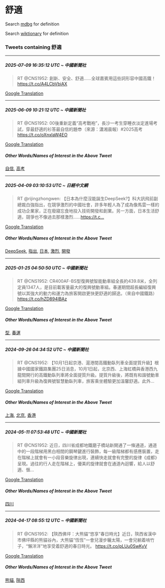 # 舒適

Search [mdbg](https://www.mdbg.net/chinese/dictionary?page=worddict&wdrst=0&wdqb=舒適) for definition

Search [wiktionary](https://en.wiktionary.org/wiki/舒適) for definition

### Tweets containing 舒適

___
##### 2025-07-09 16:35:12 UTC ~ 中國新聞社
> RT @CNS1952: 創新、安全、舒適……全球嘉賓用這些詞形容中國高鐵！ https://t.co/A4LCbVbiAX

[Google Translation](https://translate.google.com/?hi=en&tab=TT&sl=zh-CN&tl=en&op=translate&text=RT+%40CNS1952%3A+%E5%89%B5%E6%96%B0%E3%80%81%E5%AE%89%E5%85%A8%E3%80%81%E8%88%92%E9%81%A9%E2%80%A6%E2%80%A6%E5%85%A8%E7%90%83%E5%98%89%E8%B3%93%E7%94%A8%E9%80%99%E4%BA%9B%E8%A9%9E%E5%BD%A2%E5%AE%B9%E4%B8%AD%E5%9C%8B%E9%AB%98%E9%90%B5%EF%BC%81+https%3A%2F%2Ft.co%2FA4LCbVbiAX)
___
##### 2025-06-09 10:21:12 UTC ~ 中國新聞社
> RT @CNS1952: 00後重新定義“高考戰袍”，長沙一考生穿睡衣淡定進場考試，穿最舒適的衫答最自信的題😎（來源：瀟湘晨報）#2025高考 https://t.co/oXnxlaW4EO

[Google Translation](https://translate.google.com/?hi=en&tab=TT&sl=zh-CN&tl=en&op=translate&text=RT+%40CNS1952%3A+00%E5%BE%8C%E9%87%8D%E6%96%B0%E5%AE%9A%E7%BE%A9%E2%80%9C%E9%AB%98%E8%80%83%E6%88%B0%E8%A2%8D%E2%80%9D%EF%BC%8C%E9%95%B7%E6%B2%99%E4%B8%80%E8%80%83%E7%94%9F%E7%A9%BF%E7%9D%A1%E8%A1%A3%E6%B7%A1%E5%AE%9A%E9%80%B2%E5%A0%B4%E8%80%83%E8%A9%A6%EF%BC%8C%E7%A9%BF%E6%9C%80%E8%88%92%E9%81%A9%E7%9A%84%E8%A1%AB%E7%AD%94%E6%9C%80%E8%87%AA%E4%BF%A1%E7%9A%84%E9%A1%8C%F0%9F%98%8E%EF%BC%88%E4%BE%86%E6%BA%90%EF%BC%9A%E7%80%9F%E6%B9%98%E6%99%A8%E5%A0%B1%EF%BC%89%232025%E9%AB%98%E8%80%83+https%3A%2F%2Ft.co%2FoXnxlaW4EO)
##### Other Words/Names of Interest in the Above Tweet
[自信](自信.md), [高考](高考.md)
___
##### 2025-04-09 03:10:53 UTC ~ 日經中文網
> RT @rijingzhongwen: 【日本為什麼沒能誕生DeepSeek?】科大訊飛前副總裁白強指出，在競爭激烈的中國社會，許多年輕人為了成為像馬雲一樣的成功企業家，正在廢寢忘食地投入技術開發和創業。另一方面，日本生活舒適，競爭也不像過去那樣激烈……https://t.c…

[Google Translation](https://translate.google.com/?hi=en&tab=TT&sl=zh-CN&tl=en&op=translate&text=RT+%40rijingzhongwen%3A+%E3%80%90%E6%97%A5%E6%9C%AC%E7%82%BA%E4%BB%80%E9%BA%BC%E6%B2%92%E8%83%BD%E8%AA%95%E7%94%9FDeepSeek%3F%E3%80%91%E7%A7%91%E5%A4%A7%E8%A8%8A%E9%A3%9B%E5%89%8D%E5%89%AF%E7%B8%BD%E8%A3%81%E7%99%BD%E5%BC%B7%E6%8C%87%E5%87%BA%EF%BC%8C%E5%9C%A8%E7%AB%B6%E7%88%AD%E6%BF%80%E7%83%88%E7%9A%84%E4%B8%AD%E5%9C%8B%E7%A4%BE%E6%9C%83%EF%BC%8C%E8%A8%B1%E5%A4%9A%E5%B9%B4%E8%BC%95%E4%BA%BA%E7%82%BA%E4%BA%86%E6%88%90%E7%82%BA%E5%83%8F%E9%A6%AC%E9%9B%B2%E4%B8%80%E6%A8%A3%E7%9A%84%E6%88%90%E5%8A%9F%E4%BC%81%E6%A5%AD%E5%AE%B6%EF%BC%8C%E6%AD%A3%E5%9C%A8%E5%BB%A2%E5%AF%A2%E5%BF%98%E9%A3%9F%E5%9C%B0%E6%8A%95%E5%85%A5%E6%8A%80%E8%A1%93%E9%96%8B%E7%99%BC%E5%92%8C%E5%89%B5%E6%A5%AD%E3%80%82%E5%8F%A6%E4%B8%80%E6%96%B9%E9%9D%A2%EF%BC%8C%E6%97%A5%E6%9C%AC%E7%94%9F%E6%B4%BB%E8%88%92%E9%81%A9%EF%BC%8C%E7%AB%B6%E7%88%AD%E4%B9%9F%E4%B8%8D%E5%83%8F%E9%81%8E%E5%8E%BB%E9%82%A3%E6%A8%A3%E6%BF%80%E7%83%88%E2%80%A6%E2%80%A6https%3A%2F%2Ft.c%E2%80%A6)
##### Other Words/Names of Interest in the Above Tweet
[DeepSeek](DeepSeek.md), [指出](指出.md), [日本](日本.md), [激烈](激烈.md), [開發](開發.md)
___
##### 2025-01-25 04:50:50 UTC ~ 中國新聞社
> RT @CNS1952: CR400AF-BS型復興號智能動車組全長約439.8米，全列定員1347人，是目前載客量最大的復興號動車組。春運期間超長編組復興號以其強大的動力和運力為旅客開啟更快更舒適的歸途。（來自中國鐵路） https://t.co/hZD894IBAz

[Google Translation](https://translate.google.com/?hi=en&tab=TT&sl=zh-CN&tl=en&op=translate&text=RT+%40CNS1952%3A+CR400AF-BS%E5%9E%8B%E5%BE%A9%E8%88%88%E8%99%9F%E6%99%BA%E8%83%BD%E5%8B%95%E8%BB%8A%E7%B5%84%E5%85%A8%E9%95%B7%E7%B4%84439.8%E7%B1%B3%EF%BC%8C%E5%85%A8%E5%88%97%E5%AE%9A%E5%93%A11347%E4%BA%BA%EF%BC%8C%E6%98%AF%E7%9B%AE%E5%89%8D%E8%BC%89%E5%AE%A2%E9%87%8F%E6%9C%80%E5%A4%A7%E7%9A%84%E5%BE%A9%E8%88%88%E8%99%9F%E5%8B%95%E8%BB%8A%E7%B5%84%E3%80%82%E6%98%A5%E9%81%8B%E6%9C%9F%E9%96%93%E8%B6%85%E9%95%B7%E7%B7%A8%E7%B5%84%E5%BE%A9%E8%88%88%E8%99%9F%E4%BB%A5%E5%85%B6%E5%BC%B7%E5%A4%A7%E7%9A%84%E5%8B%95%E5%8A%9B%E5%92%8C%E9%81%8B%E5%8A%9B%E7%82%BA%E6%97%85%E5%AE%A2%E9%96%8B%E5%95%9F%E6%9B%B4%E5%BF%AB%E6%9B%B4%E8%88%92%E9%81%A9%E7%9A%84%E6%AD%B8%E9%80%94%E3%80%82%EF%BC%88%E4%BE%86%E8%87%AA%E4%B8%AD%E5%9C%8B%E9%90%B5%E8%B7%AF%EF%BC%89+https%3A%2F%2Ft.co%2FhZD894IBAz)
##### Other Words/Names of Interest in the Above Tweet
[型](型.md), [春運](春運.md)
___
##### 2024-09-26 04:34:52 UTC ~ 中國新聞社
> RT @CNS1952: 【10月1日起京港、滬港間高鐵動臥列車全面提質升級】根據中國國家鐵路集團25日消息，10月1日起，北京西、上海虹橋與香港西九龍間開行的高鐵動臥列車將全面提質升級。提質升級後，將既有和諧號動車組列車升級為復興號智慧動臥列車，旅客乘坐體驗更加溫馨舒適。此外…

[Google Translation](https://translate.google.com/?hi=en&tab=TT&sl=zh-CN&tl=en&op=translate&text=RT+%40CNS1952%3A+%E3%80%9010%E6%9C%881%E6%97%A5%E8%B5%B7%E4%BA%AC%E6%B8%AF%E3%80%81%E6%BB%AC%E6%B8%AF%E9%96%93%E9%AB%98%E9%90%B5%E5%8B%95%E8%87%A5%E5%88%97%E8%BB%8A%E5%85%A8%E9%9D%A2%E6%8F%90%E8%B3%AA%E5%8D%87%E7%B4%9A%E3%80%91%E6%A0%B9%E6%93%9A%E4%B8%AD%E5%9C%8B%E5%9C%8B%E5%AE%B6%E9%90%B5%E8%B7%AF%E9%9B%86%E5%9C%9825%E6%97%A5%E6%B6%88%E6%81%AF%EF%BC%8C10%E6%9C%881%E6%97%A5%E8%B5%B7%EF%BC%8C%E5%8C%97%E4%BA%AC%E8%A5%BF%E3%80%81%E4%B8%8A%E6%B5%B7%E8%99%B9%E6%A9%8B%E8%88%87%E9%A6%99%E6%B8%AF%E8%A5%BF%E4%B9%9D%E9%BE%8D%E9%96%93%E9%96%8B%E8%A1%8C%E7%9A%84%E9%AB%98%E9%90%B5%E5%8B%95%E8%87%A5%E5%88%97%E8%BB%8A%E5%B0%87%E5%85%A8%E9%9D%A2%E6%8F%90%E8%B3%AA%E5%8D%87%E7%B4%9A%E3%80%82%E6%8F%90%E8%B3%AA%E5%8D%87%E7%B4%9A%E5%BE%8C%EF%BC%8C%E5%B0%87%E6%97%A2%E6%9C%89%E5%92%8C%E8%AB%A7%E8%99%9F%E5%8B%95%E8%BB%8A%E7%B5%84%E5%88%97%E8%BB%8A%E5%8D%87%E7%B4%9A%E7%82%BA%E5%BE%A9%E8%88%88%E8%99%9F%E6%99%BA%E6%85%A7%E5%8B%95%E8%87%A5%E5%88%97%E8%BB%8A%EF%BC%8C%E6%97%85%E5%AE%A2%E4%B9%98%E5%9D%90%E9%AB%94%E9%A9%97%E6%9B%B4%E5%8A%A0%E6%BA%AB%E9%A6%A8%E8%88%92%E9%81%A9%E3%80%82%E6%AD%A4%E5%A4%96%E2%80%A6)
##### Other Words/Names of Interest in the Above Tweet
[上海](上海.md), [北京](北京.md), [香港](香港.md)
___
##### 2024-05-11 07:53:48 UTC ~ 中國新聞社
> RT @CNS1952: 近日，四川省成都地鐵磨子橋站新開通了一條通道，通道中的一段階梯用黑白相間的鋼琴鍵進行裝飾，每一級階梯都有感應裝置，走在階梯上就會有一小段音樂旋律出現，連續快走就會有完整的旋律《成都》呈現。過往的行人走在階梯上，優美的旋律就會在通道內迴響，給人以舒適、愜…

[Google Translation](https://translate.google.com/?hi=en&tab=TT&sl=zh-CN&tl=en&op=translate&text=RT+%40CNS1952%3A+%E8%BF%91%E6%97%A5%EF%BC%8C%E5%9B%9B%E5%B7%9D%E7%9C%81%E6%88%90%E9%83%BD%E5%9C%B0%E9%90%B5%E7%A3%A8%E5%AD%90%E6%A9%8B%E7%AB%99%E6%96%B0%E9%96%8B%E9%80%9A%E4%BA%86%E4%B8%80%E6%A2%9D%E9%80%9A%E9%81%93%EF%BC%8C%E9%80%9A%E9%81%93%E4%B8%AD%E7%9A%84%E4%B8%80%E6%AE%B5%E9%9A%8E%E6%A2%AF%E7%94%A8%E9%BB%91%E7%99%BD%E7%9B%B8%E9%96%93%E7%9A%84%E9%8B%BC%E7%90%B4%E9%8D%B5%E9%80%B2%E8%A1%8C%E8%A3%9D%E9%A3%BE%EF%BC%8C%E6%AF%8F%E4%B8%80%E7%B4%9A%E9%9A%8E%E6%A2%AF%E9%83%BD%E6%9C%89%E6%84%9F%E6%87%89%E8%A3%9D%E7%BD%AE%EF%BC%8C%E8%B5%B0%E5%9C%A8%E9%9A%8E%E6%A2%AF%E4%B8%8A%E5%B0%B1%E6%9C%83%E6%9C%89%E4%B8%80%E5%B0%8F%E6%AE%B5%E9%9F%B3%E6%A8%82%E6%97%8B%E5%BE%8B%E5%87%BA%E7%8F%BE%EF%BC%8C%E9%80%A3%E7%BA%8C%E5%BF%AB%E8%B5%B0%E5%B0%B1%E6%9C%83%E6%9C%89%E5%AE%8C%E6%95%B4%E7%9A%84%E6%97%8B%E5%BE%8B%E3%80%8A%E6%88%90%E9%83%BD%E3%80%8B%E5%91%88%E7%8F%BE%E3%80%82%E9%81%8E%E5%BE%80%E7%9A%84%E8%A1%8C%E4%BA%BA%E8%B5%B0%E5%9C%A8%E9%9A%8E%E6%A2%AF%E4%B8%8A%EF%BC%8C%E5%84%AA%E7%BE%8E%E7%9A%84%E6%97%8B%E5%BE%8B%E5%B0%B1%E6%9C%83%E5%9C%A8%E9%80%9A%E9%81%93%E5%85%A7%E8%BF%B4%E9%9F%BF%EF%BC%8C%E7%B5%A6%E4%BA%BA%E4%BB%A5%E8%88%92%E9%81%A9%E3%80%81%E6%84%9C%E2%80%A6)
##### Other Words/Names of Interest in the Above Tweet
[四川](四川.md)
___
##### 2024-04-17 08:55:12 UTC ~ 中國新聞社
> RT @CNS1952: 【陝西佛坪：大熊貓“悠享”春日時光】近日，陝西省漢中市佛坪縣的熊貓谷內，大熊貓“恆恆”一會兒漫步曬太陽，一會兒躺着啃竹子，“懶洋洋”地享受着舒適的春日時光。 https://t.co/pLUu0SwKyV

[Google Translation](https://translate.google.com/?hi=en&tab=TT&sl=zh-CN&tl=en&op=translate&text=RT+%40CNS1952%3A+%E3%80%90%E9%99%9D%E8%A5%BF%E4%BD%9B%E5%9D%AA%EF%BC%9A%E5%A4%A7%E7%86%8A%E8%B2%93%E2%80%9C%E6%82%A0%E4%BA%AB%E2%80%9D%E6%98%A5%E6%97%A5%E6%99%82%E5%85%89%E3%80%91%E8%BF%91%E6%97%A5%EF%BC%8C%E9%99%9D%E8%A5%BF%E7%9C%81%E6%BC%A2%E4%B8%AD%E5%B8%82%E4%BD%9B%E5%9D%AA%E7%B8%A3%E7%9A%84%E7%86%8A%E8%B2%93%E8%B0%B7%E5%85%A7%EF%BC%8C%E5%A4%A7%E7%86%8A%E8%B2%93%E2%80%9C%E6%81%86%E6%81%86%E2%80%9D%E4%B8%80%E6%9C%83%E5%85%92%E6%BC%AB%E6%AD%A5%E6%9B%AC%E5%A4%AA%E9%99%BD%EF%BC%8C%E4%B8%80%E6%9C%83%E5%85%92%E8%BA%BA%E7%9D%80%E5%95%83%E7%AB%B9%E5%AD%90%EF%BC%8C%E2%80%9C%E6%87%B6%E6%B4%8B%E6%B4%8B%E2%80%9D%E5%9C%B0%E4%BA%AB%E5%8F%97%E7%9D%80%E8%88%92%E9%81%A9%E7%9A%84%E6%98%A5%E6%97%A5%E6%99%82%E5%85%89%E3%80%82+https%3A%2F%2Ft.co%2FpLUu0SwKyV)
##### Other Words/Names of Interest in the Above Tweet
[熊貓](熊貓.md), [陝西](陝西.md)
